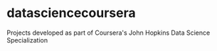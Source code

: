 # datasciencecoursera
Projects developed as part of Coursera's John Hopkins Data Science Specialization
